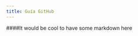 ```yaml
---
title: Guía GitHub
---
```

<title>Gu&iacute;a GitHub</title>
<link rel="stylesheet" type="text/css" href="/style.css" />
<body>
  <div id="container">
####It would be cool to have some markdown here
  </div>
</body>
